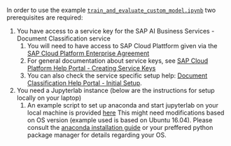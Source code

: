 In order to use the example [`train_and_evaluate_custom_model.ipynb`](train_and_evaluate_custom_model.ipynb) two prerequisites are required:

1. You have access to a service key for the SAP AI Business Services - Document Classification service
    1. You will need to have access to SAP Cloud Plattform given via the [SAP Cloud Platform Enterprise Agreement](https://wiki.scn.sap.com/wiki/pages/viewpage.action?pageId=489198716)
    1. For general documentation about service keys, see [SAP Cloud Platform Help Portal - Creating Service Keys](https://help.sap.com/viewer/65de2977205c403bbc107264b8eccf4b/Cloud/en-US/4514a14ab6424d9f84f1b8650df609ce.html)
    1. You can also check the service specific setup help: [Document Classification Help Portal - Initial Setup](https://help.sap.com/viewer/ca60cd2ed44f4261a3ae500234c46f37/SHIP/en-US/88bdee94c7c94bc99de8484f5c2db04a.html).
1. You need a Jupyterlab instance (below are the instructions for setup locally on your laptop)
    1. An example script to set up anaconda and start jupyterlab on your local machine is provided [here](./install_jupyterlab.sh) This might need modifications based on OS version (example used is based on Ubuntu 16.04). Please consult the [anaconda installation guide](https://docs.anaconda.com/anaconda/install/) or your preffered python package manager for details regarding your OS.
